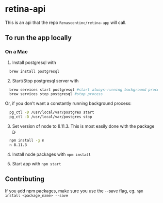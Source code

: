 # retina-api

This is an api that the repo ```Renascentinc/retina-app``` will call.

## To run the app locally

### On a Mac

1. Install postgresql with <br>
  ```sh
    brew install postgresql
  ```

2. Start/Stop postgresql server with
  ```sh
    brew services start postgresql #start always-running background process
    brew services stop postgresql #stop process
  ```
  Or, if you don't want a constantly running background process:
  ```sh
    pg_ctl -D /usr/local/var/postgres start
    pg_ctl -D /usr/local/var/postgres stop
  ```

3. Set version of node to 8.11.3. This is most easily done with the package [n](https://github.com/tj/n):
  ```sh
    npm install -g n
    n 8.11.3
  ```

4. Install node packages with `npm install`

5. Start app with `npm start`

## Contributing
If you add npm packages, make sure you use the --save flag, eg. `npm install <package_name> --save`
